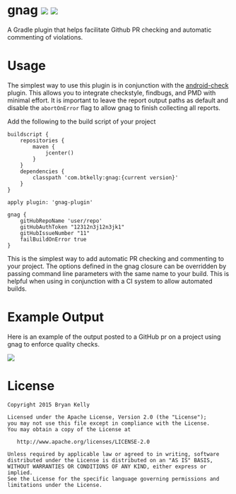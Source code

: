 # gnag <a href="https://travis-ci.org/btkelly/gnag"><img src="https://travis-ci.org/btkelly/gnag.svg" /></a>&nbsp;<a href='https://bintray.com/btkelly/maven/gnag-gradle-plugin/_latestVersion'><img src='https://api.bintray.com/packages/btkelly/maven/gnag-gradle-plugin/images/download.svg'></a>
A Gradle plugin that helps facilitate Github PR checking and automatic commenting of violations.

# Usage

The simplest way to use this plugin is in conjunction with the <a href="https://github.com/noveogroup/android-check">android-check</a> plugin. This allows you to integrate checkstyle, findbugs, and PMD with minimal effort. It is important to leave the report output paths as default and disable the `abortOnError` flag to allow gnag to finish collecting all reports.

Add the following to the build script of your project

```
buildscript {
    repositories {
        maven {
            jcenter()
        }
    }
    dependencies {
        classpath 'com.btkelly:gnag:{current version}'
    }
}

apply plugin: 'gnag-plugin'

gnag {
    gitHubRepoName 'user/repo'
    gitHubAuthToken "12312n3j12n3jk1"
    gitHubIssueNumber "11"
    failBuildOnError true
}
```

This is the simplest way to add automatic PR checking and commenting to your project. The options defined in the gnag closure can be overridden by passing command line parameters with the same name to your build. This is helpful when using in conjunction with a CI system to allow automated builds.

# Example Output

Here is an example of the output posted to a GitHub pr on a project using gnag to enforce quality checks.

<img src="https://cloud.githubusercontent.com/assets/826036/11042826/641378e2-86e7-11e5-90ff-555a7cafd78c.png" />

# License

    Copyright 2015 Bryan Kelly
    
    Licensed under the Apache License, Version 2.0 (the "License");
    you may not use this file except in compliance with the License.
    You may obtain a copy of the License at
    
       http://www.apache.org/licenses/LICENSE-2.0
    
    Unless required by applicable law or agreed to in writing, software
    distributed under the License is distributed on an "AS IS" BASIS,
    WITHOUT WARRANTIES OR CONDITIONS OF ANY KIND, either express or implied.
    See the License for the specific language governing permissions and
    limitations under the License.
